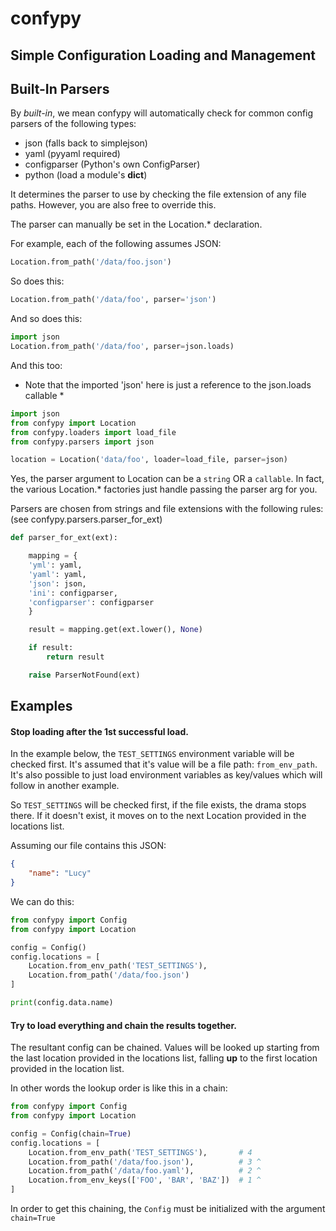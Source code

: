 # confypy
## Simple Configuration Loading and Management

## Built-In Parsers
By *built-in*, we mean confypy will automatically check for common
config parsers of the following types:

- json (falls back to simplejson)
- yaml (pyyaml required)
- configparser (Python's own ConfigParser)
- python (load a module's __dict__)

It determines the parser to use by checking the file extension of
any file paths. However, you are also free to override this.

The parser can manually be set in the Location.* declaration.

For example, each of the following assumes JSON:

```python
Location.from_path('/data/foo.json')
```

So does this:
```python
Location.from_path('/data/foo', parser='json')
```

And so does this:

```python
import json
Location.from_path('/data/foo', parser=json.loads)
```

And this too:
* Note that the imported 'json' here
is just a reference to the json.loads
callable *

```python
import json
from confypy import Location
from confypy.loaders import load_file
from confypy.parsers import json

location = Location('data/foo', loader=load_file, parser=json)

```

Yes, the parser argument to Location can be a `string` OR a `callable`.
In fact, the various Location.* factories just handle passing the parser
arg for you.

Parsers are chosen from strings and file extensions with the following
rules: (see confypy.parsers.parser_for_ext)

```python
def parser_for_ext(ext):

    mapping = {
    'yml': yaml,
    'yaml': yaml,
    'json': json,
    'ini': configparser,
    'configparser': configparser
    }

    result = mapping.get(ext.lower(), None)

    if result:
        return result

    raise ParserNotFound(ext)
```


## Examples


#### Stop loading after the 1st successful load.

In the example below, the `TEST_SETTINGS` environment variable will be
checked first. It's assumed that it's value will be a file path:
`from_env_path`. It's also possible to just load environment variables
as key/values which will follow in another example.

So `TEST_SETTINGS` will be checked first, if the file exists, the drama
stops there. If it doesn't exist, it moves on to the next Location
provided in the locations list.

Assuming our file contains this JSON:

```json
{
    "name": "Lucy"
}
```

We can do this:

```python
from confypy import Config
from confypy import Location

config = Config()
config.locations = [
    Location.from_env_path('TEST_SETTINGS'),
    Location.from_path('/data/foo.json')
]

print(config.data.name)
```

#### Try to load everything and chain the results together.

The resultant config can be chained. Values will be looked up starting
from the last location provided in the locations list, falling **up**
to the first location provided in the location list.

In other words the lookup order is like this in a chain:

```python
from confypy import Config
from confypy import Location

config = Config(chain=True)
config.locations = [
    Location.from_env_path('TEST_SETTINGS'),       # 4
    Location.from_path('/data/foo.json'),          # 3 ^
    Location.from_path('/data/foo.yaml'),          # 2 ^
    Location.from_env_keys(['FOO', 'BAR', 'BAZ'])  # 1 ^
]
```

In order to get this chaining, the `Config` must be initialized with the
argument `chain=True`
